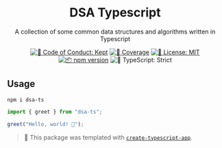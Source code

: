 <h1 align="center">DSA Typescript</h1>

<p align="center">A collection of some common data structures and algorithms written in Typescript</p>

<p align="center">
	<a href="https://github.com/hiimnhan/dsa-ts/blob/main/.github/CODE_OF_CONDUCT.md" target="_blank"><img alt="🤝 Code of Conduct: Kept" src="https://img.shields.io/badge/%F0%9F%A4%9D_code_of_conduct-kept-21bb42" /></a>
	<a href="https://codecov.io/gh/hiimnhan/dsa-ts" target="_blank"><img alt="🧪 Coverage" src="https://img.shields.io/codecov/c/github/hiimnhan/dsa-ts?label=%F0%9F%A7%AA%20coverage" /></a>
	<a href="https://github.com/hiimnhan/dsa-ts/blob/main/LICENSE.md" target="_blank"><img alt="📝 License: MIT" src="https://img.shields.io/badge/%F0%9F%93%9D_license-MIT-21bb42.svg"></a>
	<a href="http://npmjs.com/package/dsa-ts"><img alt="📦 npm version" src="https://img.shields.io/npm/v/dsa-ts?color=21bb42&label=%F0%9F%93%A6%20npm" /></a>
	<img alt="💪 TypeScript: Strict" src="https://img.shields.io/badge/%F0%9F%92%AA_typescript-strict-21bb42.svg" />
</p>

## Usage

```shell
npm i dsa-ts
```

```ts
import { greet } from "dsa-ts";

greet("Hello, world! 💖");
```

<!-- You can remove this notice if you don't want it 🙂 no worries! -->

> 💙 This package was templated with [`create-typescript-app`](https://github.com/JoshuaKGoldberg/create-typescript-app).

